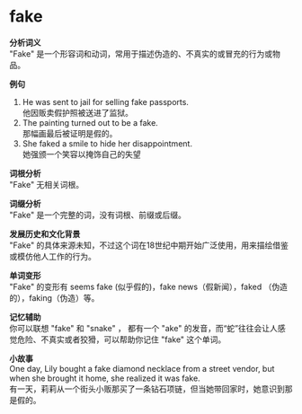 # fake

**分析词义**  
"Fake" 是一个形容词和动词，常用于描述伪造的、不真实的或冒充的行为或物品。

  

**例句**

  

1.  He was sent to jail for selling fake passports.  
    他因贩卖假护照被送进了监狱。
2.  The painting turned out to be a fake.  
    那幅画最后被证明是假的。
3.  She faked a smile to hide her disappointment.  
    她强颁一个笑容以掩饰自己的失望

  

**词根分析**  
"Fake" 无相关词根。

  

**词缀分析**  
"Fake" 是一个完整的词，没有词根、前缀或后缀。

  

**发展历史和文化背景**  
"Fake" 的具体来源未知，不过这个词在18世纪中期开始广泛使用，用来描绘借鉴或模仿他人工作的行为。

  

**单词变形**  
"Fake" 的变形有 seems fake (似乎假的)，fake news（假新闻），faked （伪造的），faking（伪造）等。

  

**记忆辅助**  
你可以联想 "fake" 和 "snake" ， 都有一个 "ake" 的发音，而“蛇”往往会让人感觉危险、不真实或者狡猾，可以帮助你记住 "fake" 这个单词。

  

**小故事**  
One day, Lily bought a fake diamond necklace from a street vendor, but when she brought it home, she realized it was fake.  
有一天，莉莉从一个街头小贩那买了一条钻石项链，但当她带回家时，她意识到那是假的。
